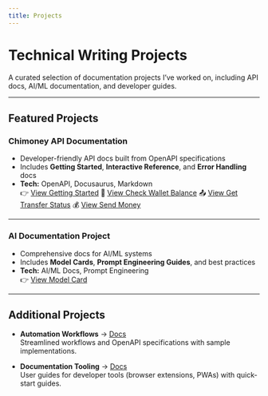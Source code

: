 ```yaml
---
title: Projects
---
```


# Technical Writing Projects

A curated selection of documentation projects I’ve worked on, including API docs, AI/ML documentation, and developer guides.

---

## Featured Projects

### Chimoney API Documentation
- Developer-friendly API docs built from OpenAPI specifications  
- Includes **Getting Started**, **Interactive Reference**, and **Error Handling** docs  
- **Tech:** OpenAPI, Docusaurus, Markdown  
👉 [View Getting Started](/docs/api-documentation/getting-started.md)
💼 [View Check Wallet Balance](/docs/api-documentation/reference/chimoney/check-wallet-balance.md)
📤 [View Get Transfer Status](/docs/api-documentation/reference/chimoney/get-transfer-status.md)
💰 [View Send Money](/docs/api-documentation/reference/chimoney/send-money.md)
---

### AI Documentation Project
- Comprehensive docs for AI/ML systems  
- Includes **Model Cards**, **Prompt Engineering Guides**, and best practices  
- **Tech:** AI/ML Docs, Prompt Engineering  
👉 [View Model Card](/docs/ai-documentation/model_card.md)

---

## Additional Projects

- **Automation Workflows** → [Docs](/docs/automation-workflows/intro)  
  Streamlined workflows and OpenAPI specifications with sample implementations.  

- **Documentation Tooling** → [Docs](/docs/documentation-tooling/intro)  
  User guides for developer tools (browser extensions, PWAs) with quick-start guides.  

